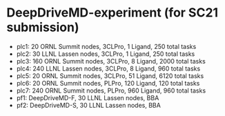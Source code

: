 # DeepDriveMD-experiment (for SC21 submission)

- plc1: 20 ORNL Summit nodes, 3CLPro, 1 Ligand, 250 total tasks
- plc2: 30 LLNL Lassen nodes, 3CLPro, 1 Ligand, 250 total tasks
- plc3: 160 ORNL Summit nodes, 3CLPro, 8 Ligand, 2000 total tasks
- plc4: 240 LLNL Lassen nodes, 3CLPro, 8 Ligand, 960 total tasks
- plc5: 20 ORNL Summit nodes, 3CLPro, 51 Ligand, 6120 total tasks 
- plc6: 20 ORNL Summit nodes, PLPro, 120 Ligand, 120 total tasks 
- plc7: 240 ORNL Summit nodes, PLPro, 960 Ligand, 960 total tasks 
- pf1: DeepDriveMD-F, 30 LLNL Lassen nodes, BBA
- pf2: DeepDriveMD-S, 30 LLNL Lassen nodes, BBA 
